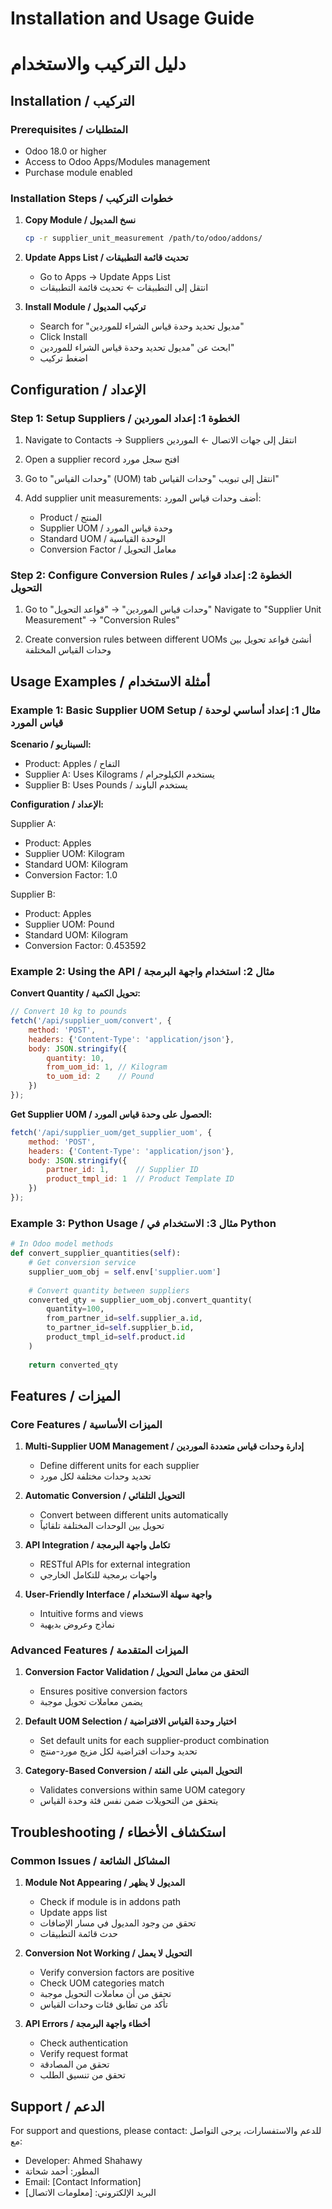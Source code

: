 # Installation and Usage Guide
# دليل التركيب والاستخدام

## Installation / التركيب

### Prerequisites / المتطلبات
- Odoo 18.0 or higher
- Access to Odoo Apps/Modules management
- Purchase module enabled

### Installation Steps / خطوات التركيب

1. **Copy Module / نسخ المديول**
   ```bash
   cp -r supplier_unit_measurement /path/to/odoo/addons/
   ```

2. **Update Apps List / تحديث قائمة التطبيقات**
   - Go to Apps → Update Apps List
   - انتقل إلى التطبيقات ← تحديث قائمة التطبيقات

3. **Install Module / تركيب المديول**
   - Search for "مديول تحديد وحدة قياس الشراء للموردين"
   - Click Install
   - ابحث عن "مديول تحديد وحدة قياس الشراء للموردين"
   - اضغط تركيب

## Configuration / الإعداد

### Step 1: Setup Suppliers / الخطوة 1: إعداد الموردين

1. Navigate to Contacts → Suppliers
   انتقل إلى جهات الاتصال ← الموردين

2. Open a supplier record
   افتح سجل مورد

3. Go to "وحدات القياس" (UOM) tab
   انتقل إلى تبويب "وحدات القياس"

4. Add supplier unit measurements:
   أضف وحدات قياس المورد:
   - Product / المنتج
   - Supplier UOM / وحدة قياس المورد
   - Standard UOM / الوحدة القياسية
   - Conversion Factor / معامل التحويل

### Step 2: Configure Conversion Rules / الخطوة 2: إعداد قواعد التحويل

1. Go to "وحدات قياس الموردين" → "قواعد التحويل"
   Navigate to "Supplier Unit Measurement" → "Conversion Rules"

2. Create conversion rules between different UOMs
   أنشئ قواعد تحويل بين وحدات القياس المختلفة

## Usage Examples / أمثلة الاستخدام

### Example 1: Basic Supplier UOM Setup / مثال 1: إعداد أساسي لوحدة قياس المورد

**Scenario / السيناريو:**
- Product: Apples / التفاح
- Supplier A: Uses Kilograms / يستخدم الكيلوجرام
- Supplier B: Uses Pounds / يستخدم الباوند

**Configuration / الإعداد:**

Supplier A:
- Product: Apples
- Supplier UOM: Kilogram
- Standard UOM: Kilogram
- Conversion Factor: 1.0

Supplier B:
- Product: Apples
- Supplier UOM: Pound
- Standard UOM: Kilogram  
- Conversion Factor: 0.453592

### Example 2: Using the API / مثال 2: استخدام واجهة البرمجة

**Convert Quantity / تحويل الكمية:**
```javascript
// Convert 10 kg to pounds
fetch('/api/supplier_uom/convert', {
    method: 'POST',
    headers: {'Content-Type': 'application/json'},
    body: JSON.stringify({
        quantity: 10,
        from_uom_id: 1, // Kilogram
        to_uom_id: 2    // Pound
    })
});
```

**Get Supplier UOM / الحصول على وحدة قياس المورد:**
```javascript
fetch('/api/supplier_uom/get_supplier_uom', {
    method: 'POST',
    headers: {'Content-Type': 'application/json'},
    body: JSON.stringify({
        partner_id: 1,      // Supplier ID
        product_tmpl_id: 1  // Product Template ID
    })
});
```

### Example 3: Python Usage / مثال 3: الاستخدام في Python

```python
# In Odoo model methods
def convert_supplier_quantities(self):
    # Get conversion service
    supplier_uom_obj = self.env['supplier.uom']
    
    # Convert quantity between suppliers
    converted_qty = supplier_uom_obj.convert_quantity(
        quantity=100,
        from_partner_id=self.supplier_a.id,
        to_partner_id=self.supplier_b.id,
        product_tmpl_id=self.product.id
    )
    
    return converted_qty
```

## Features / الميزات

### Core Features / الميزات الأساسية

1. **Multi-Supplier UOM Management / إدارة وحدات قياس متعددة الموردين**
   - Define different units for each supplier
   - تحديد وحدات مختلفة لكل مورد

2. **Automatic Conversion / التحويل التلقائي**
   - Convert between different units automatically
   - تحويل بين الوحدات المختلفة تلقائياً

3. **API Integration / تكامل واجهة البرمجة**
   - RESTful APIs for external integration
   - واجهات برمجية للتكامل الخارجي

4. **User-Friendly Interface / واجهة سهلة الاستخدام**
   - Intuitive forms and views
   - نماذج وعروض بديهية

### Advanced Features / الميزات المتقدمة

1. **Conversion Factor Validation / التحقق من معامل التحويل**
   - Ensures positive conversion factors
   - يضمن معاملات تحويل موجبة

2. **Default UOM Selection / اختيار وحدة القياس الافتراضية**
   - Set default units for each supplier-product combination
   - تحديد وحدات افتراضية لكل مزيج مورد-منتج

3. **Category-Based Conversion / التحويل المبني على الفئة**
   - Validates conversions within same UOM category
   - يتحقق من التحويلات ضمن نفس فئة وحدة القياس

## Troubleshooting / استكشاف الأخطاء

### Common Issues / المشاكل الشائعة

1. **Module Not Appearing / المديول لا يظهر**
   - Check if module is in addons path
   - Update apps list
   - تحقق من وجود المديول في مسار الإضافات
   - حدث قائمة التطبيقات

2. **Conversion Not Working / التحويل لا يعمل**
   - Verify conversion factors are positive
   - Check UOM categories match
   - تحقق من أن معاملات التحويل موجبة
   - تأكد من تطابق فئات وحدات القياس

3. **API Errors / أخطاء واجهة البرمجة**
   - Check authentication
   - Verify request format
   - تحقق من المصادقة
   - تحقق من تنسيق الطلب

## Support / الدعم

For support and questions, please contact:
للدعم والاستفسارات، يرجى التواصل مع:

- Developer: Ahmed Shahawy
- المطور: أحمد شحاتة
- Email: [Contact Information]
- البريد الإلكتروني: [معلومات الاتصال]